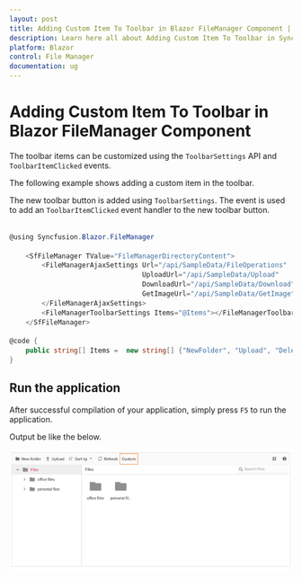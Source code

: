 ```yaml
---
layout: post
title: Adding Custom Item To Toolbar in Blazor FileManager Component | Syncfusion
description: Learn here all about Adding Custom Item To Toolbar in Syncfusion Blazor FileManager component and more.
platform: Blazor
control: File Manager
documentation: ug
---
```


# Adding Custom Item To Toolbar in Blazor FileManager Component

The toolbar items can be customized using the `ToolbarSettings` API and `ToolbarItemClicked` events.

The following example shows adding a custom item in the toolbar.

The new toolbar button is added using `ToolbarSettings`. The  event is used to add an `ToolbarItemClicked` event handler to the new toolbar button.

```csharp

@using Syncfusion.Blazor.FileManager

    <SfFileManager TValue="FileManagerDirectoryContent">
        <FileManagerAjaxSettings Url="/api/SampleData/FileOperations"
                                 UploadUrl="/api/SampleData/Upload"
                                 DownloadUrl="/api/SampleData/Download"
                                 GetImageUrl="/api/SampleData/GetImage">
        </FileManagerAjaxSettings>
        <FileManagerToolbarSettings Items="@Items"></FileManagerToolbarSettings>
    </SfFileManager>

@code {
    public string[] Items =  new string[] {"NewFolder", "Upload", "Delete", "Download", "Rename", "SortBy", "Refresh", "Selection", "View", "Details", "Custom"};
}

```

## Run the application

After successful compilation of your application, simply press `F5` to run the application.

Output be like the below.

![Custom Context Menu](../images/custom-tool.png)